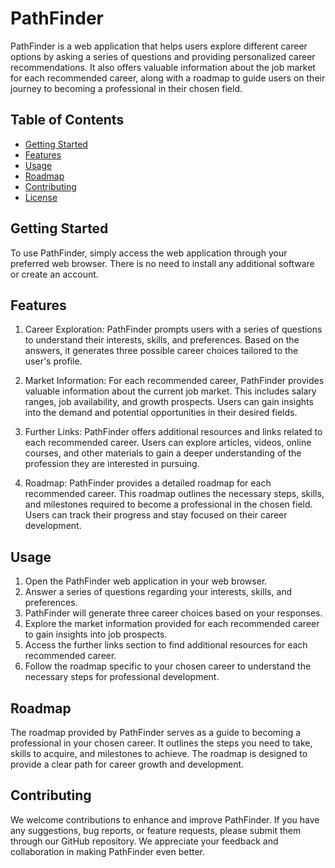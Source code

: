 # PathFinder

PathFinder is a web application that helps users explore different career options by asking a series of questions and providing personalized career recommendations. It also offers valuable information about the job market for each recommended career, along with a roadmap to guide users on their journey to becoming a professional in their chosen field.

## Table of Contents
- [Getting Started](#getting-started)
- [Features](#features)
- [Usage](#usage)
- [Roadmap](#roadmap)
- [Contributing](#contributing)
- [License](#license)

## Getting Started

To use PathFinder, simply access the web application through your preferred web browser. There is no need to install any additional software or create an account.

## Features

1. Career Exploration: PathFinder prompts users with a series of questions to understand their interests, skills, and preferences. Based on the answers, it generates three possible career choices tailored to the user's profile.

2. Market Information: For each recommended career, PathFinder provides valuable information about the current job market. This includes salary ranges, job availability, and growth prospects. Users can gain insights into the demand and potential opportunities in their desired fields.

3. Further Links: PathFinder offers additional resources and links related to each recommended career. Users can explore articles, videos, online courses, and other materials to gain a deeper understanding of the profession they are interested in pursuing.

4. Roadmap: PathFinder provides a detailed roadmap for each recommended career. This roadmap outlines the necessary steps, skills, and milestones required to become a professional in the chosen field. Users can track their progress and stay focused on their career development.

## Usage

1. Open the PathFinder web application in your web browser.
2. Answer a series of questions regarding your interests, skills, and preferences.
3. PathFinder will generate three career choices based on your responses.
4. Explore the market information provided for each recommended career to gain insights into job prospects.
5. Access the further links section to find additional resources for each recommended career.
6. Follow the roadmap specific to your chosen career to understand the necessary steps for professional development.

## Roadmap

The roadmap provided by PathFinder serves as a guide to becoming a professional in your chosen career. It outlines the steps you need to take, skills to acquire, and milestones to achieve. The roadmap is designed to provide a clear path for career growth and development.

## Contributing

We welcome contributions to enhance and improve PathFinder. If you have any suggestions, bug reports, or feature requests, please submit them through our GitHub repository. We appreciate your feedback and collaboration in making PathFinder even better.


